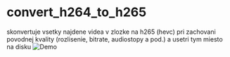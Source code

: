 # convert_h264_to_h265
skonvertuje vsetky najdene videa v zlozke na h265 (hevc) pri zachovani povodnej kvality (rozlisenie, bitrate, audiostopy a pod.) a usetri tym miesto na disku
![Demo](../main/final_001_convert2h265.PNG)
